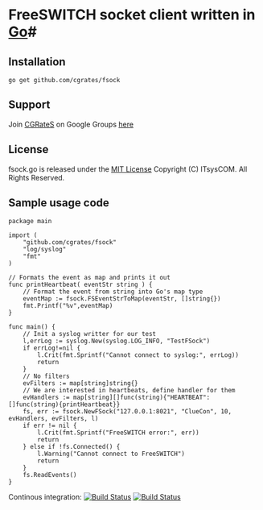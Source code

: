 # FreeSWITCH socket client written in [Go](http://cgrates.org/ "Go Website")#

## Installation ##

`go get github.com/cgrates/fsock`

## Support ##
Join [CGRateS](http://www.cgrates.org/ "CGRateS Website") on Google Groups [here](https://groups.google.com/forum/#!forum/cgrates "CGRateS on GoogleGroups")

## License ##
fsock.go is released under the [MIT License](http://www.opensource.org/licenses/mit-license.php "MIT License")
Copyright (C) ITsysCOM. All Rights Reserved.

## Sample usage code ##
```
package main

import (
    "github.com/cgrates/fsock"
    "log/syslog"
    "fmt"
)

// Formats the event as map and prints it out
func printHeartbeat( eventStr string ) {
    // Format the event from string into Go's map type
    eventMap := fsock.FSEventStrToMap(eventStr, []string{})
    fmt.Printf("%v",eventMap)
}

func main() {
    // Init a syslog writter for our test
    l,errLog := syslog.New(syslog.LOG_INFO, "TestFSock")
    if errLog!=nil {
        l.Crit(fmt.Sprintf("Cannot connect to syslog:", errLog))
        return
    }
    // No filters
    evFilters := map[string]string{}
    // We are interested in heartbeats, define handler for them
    evHandlers := map[string][]func(string){"HEARTBEAT": []func(string){printHeartbeat}}
    fs, err := fsock.NewFSock("127.0.0.1:8021", "ClueCon", 10, evHandlers, evFilters, l)
    if err != nil {
        l.Crit(fmt.Sprintf("FreeSWITCH error:", err))
		return
	} else if !fs.Connected() {
		l.Warning("Cannot connect to FreeSWITCH")
        return
    }
    fs.ReadEvents()
}
```

Continous integration: [![Build Status](https://goci.herokuapp.com/project/image/github.com/cgrates/fsock "Continous integration")](http://goci.me/project/github.com/cgrates/fsock) [![Build Status](https://secure.travis-ci.org/cgrates/fsock.png)](http://travis-ci.org/cgrates/fsock)

